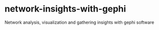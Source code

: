 # network-insights-with-gephi
 Network analysis, visualization and gathering insights with gephi software
